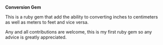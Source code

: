 <strong>Conversion Gem</strong>

<p>This is a ruby gem that add the ability to converting inches to centimeters as well as meters to feet and vice versa. </p>

<p>Any and all contributions are welcome, this is my first ruby gem so any advice is greatly appreciated. </p>
